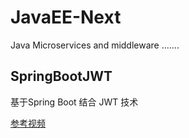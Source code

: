 # JavaEE-Next
Java  Microservices and middleware  .......


## SpringBootJWT
基于Spring Boot  结合 JWT  技术


[参考视频](https://www.bilibili.com/video/BV1i54y1m7cP?spm_id_from=pageDriver)
